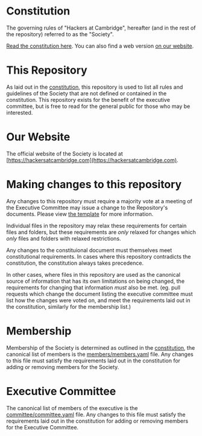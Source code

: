 # Constitution

The governing rules of "Hackers at Cambridge", hereafter (and in the rest of the repository) referred to as the "Society".

[Read the constitution here](constitution.md). You can also find a web version
[on our website](https://hackersatcambridge.com/constitution).

# This Repository

As laid out in the [constitution](constitution.md#society-repository), this repository is used to list all rules and guidelines of the Society that are not defined or contained in the constitution. This repository exists for the benefit of the executive committee, but is free to read for the general public for those who may be interested.

# Our Website

The official website of the Society is located at [https://hackersatcambridge.com](https://hackersatcambridge.com).

# Making changes to this repository

Any changes to this repository must require a majority vote at a meeting of the Executive Committee may issue a change to the Repository's documents. Please view [the template](.github/PULL_REQUEST_TEMPLATE.md) for more information.

Individual files in the repository may relax these requirements for certain files and folders, but these requirements are *only* relaxed for changes which *only* files and folders with relaxed restrictions.

Any changes to the constituional document must themselves meet constitutional requirements. In cases where this repository contradicts the constitution, the constitution always takes precedence.

In other cases, where files in this repository are used as the canonical source of information that has its own limitations on being changed, the requirements for changing that information *must* also be met. (eg. pull requests which change the document listing the executive committee must list how the changes were voted on, and meet the requirements laid out in the constitution, similarly for the membership list.)

# Membership

Membership of the Society is determined as outlined in the [constitution](constitution.md), the canonical list of members is the [members/members.yaml](members/members.yaml) file. Any changes to this file must satisfy the requirements laid out in the constitution for adding or removing members for the Society.

# Executive Committee

The canonical list of members of the executive is the [committee/committee.yaml](committee/committee.yaml) file. Any changes to this file must satisfy the requirements laid out in the constitution for adding or removing members for the Executive Committee.
